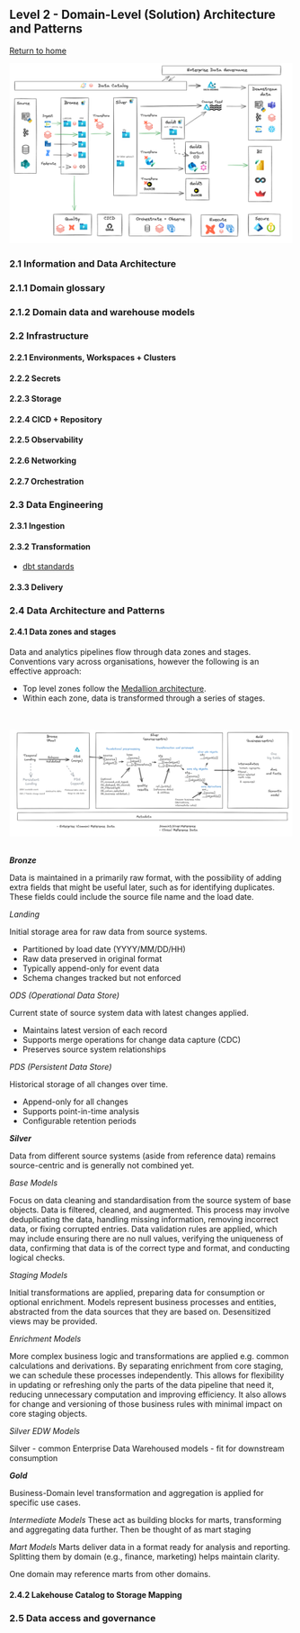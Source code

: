 ## Level 2 - Domain-Level (Solution) Architecture and Patterns
[Return to home](README.md)


<a href="images/logical_platform_and_pipeline_reference_architecture.png" target="_blank">
    <img src="images/logical_platform_and_pipeline_reference_architecture.png" width="700" alt="Platform and Pipeline Reference Architecture">
</a>

### 2.1 Information and Data Architecture
### 2.1.1 Domain glossary
### 2.1.2 Domain data and warehouse models

### 2.2 Infrastructure
#### 2.2.1 Environments, Workspaces + Clusters
#### 2.2.2 Secrets
#### 2.2.3 Storage
#### 2.2.4 CICD + Repository
#### 2.2.5 Observability
#### 2.2.6 Networking
#### 2.2.7 Orchestration

### 2.3 Data Engineering
#### 2.3.1 Ingestion
#### 2.3.2 Transformation
- [dbt standards](dbt_standards.md)
#### 2.3.3 Delivery

### 2.4 Data Architecture and Patterns
#### 2.4.1 Data zones and stages 
Data and analytics pipelines flow through data zones and stages. Conventions vary across organisations, however the following is an effective approach:

* Top level zones follow the [Medallion architecture](https://www.databricks.com/glossary/medallion-architecture).
* Within each zone, data is transformed through a series of stages.
<br>
<br>
<a href="images/data_zones_and_stages.png" target="_blank">
    <img src="images/data_zones_and_stages.png" width="700" alt="Data zones and stages">
</a>
<br>
<br>

**_Bronze_**

Data is maintained in a primarily raw format, with the possibility of adding extra fields that might be useful later, such as for identifying duplicates. These fields could include the source file name and the load date.

*Landing*

Initial storage area for raw data from source systems.
- Partitioned by load date (YYYY/MM/DD/HH)
- Raw data preserved in original format
- Typically append-only for event data
- Schema changes tracked but not enforced

*ODS (Operational Data Store)*

Current state of source system data with latest changes applied.
- Maintains latest version of each record
- Supports merge operations for change data capture (CDC)
- Preserves source system relationships

*PDS (Persistent Data Store)*

Historical storage of all changes over time.
- Append-only for all changes
- Supports point-in-time analysis
- Configurable retention periods


**_Silver_**

Data from different source systems (aside from reference data) remains source-centric and is generally not combined yet.

*Base Models*

Focus on data cleaning and standardisation from the source system of base objects.
Data is filtered, cleaned, and augmented. This process may involve deduplicating the data, handling missing information, removing incorrect data, or fixing corrupted entries.
Data validation rules are applied, which may include ensuring there are no null values, verifying the uniqueness of data, confirming that data is of the correct type and format, and conducting logical checks.

*Staging Models*

Initial transformations are applied, preparing data for consumption or optional enrichment.
Models represent business processes and entities, abstracted from the data sources that they are based on. Desensitized views may be provided.

*Enrichment Models*

More complex business logic and transformations are applied e.g. common calculations and derivations. By separating enrichment from core staging, we can schedule these processes independently. This allows for flexibility in updating or refreshing only the parts of the data pipeline that need it, reducing unnecessary computation and improving efficiency. It also allows for change and versioning of those business rules with minimal impact on core staging objects.

*Silver EDW Models*

Silver - common Enterprise Data Warehoused models - fit for downstream consumption

**_Gold_**

Business-Domain level transformation and aggregation is applied for specific use cases.


*Intermediate Models*
These act as building blocks for marts, transforming and aggregating data further. Then be thought of as mart staging

*Mart Models*
Marts deliver data in a format ready for analysis and reporting. Splitting them by domain (e.g., finance, marketing) helps maintain clarity.

One domain may reference marts from other domains.


#### 2.4.2 Lakehouse Catalog to Storage Mapping

### 2.5 Data access and governance



